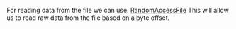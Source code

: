 For reading data from the file we can use. [RandomAccessFile](https://docs.oracle.com/javase/8/docs/api/java/io/RandomAccessFile.html) 
This will allow us to read raw data from the file based on a byte offset.
